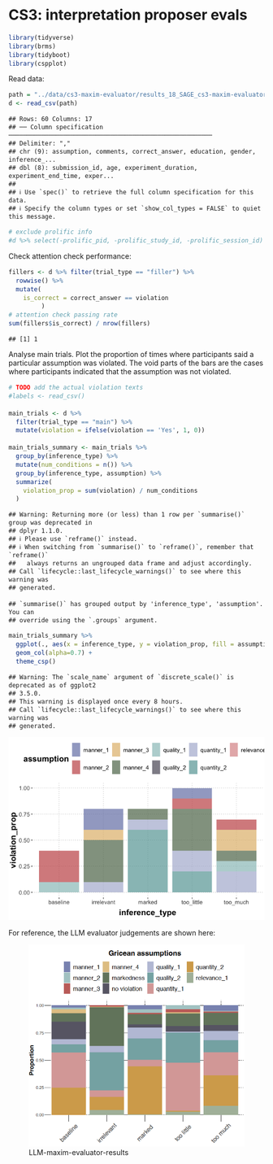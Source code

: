 CS3: interpretation proposer evals
================

``` r
library(tidyverse)
library(brms)
library(tidyboot)
library(cspplot)
```

Read data:

``` r
path = "../data/cs3-maxim-evaluator/results_18_SAGE_cs3-maxim-evaluator-evals_pilot-1_10.csv"
d <- read_csv(path)
```

    ## Rows: 60 Columns: 17
    ## ── Column specification ────────────────────────────────────────────────────────
    ## Delimiter: ","
    ## chr (9): assumption, comments, correct_answer, education, gender, inference_...
    ## dbl (8): submission_id, age, experiment_duration, experiment_end_time, exper...
    ## 
    ## ℹ Use `spec()` to retrieve the full column specification for this data.
    ## ℹ Specify the column types or set `show_col_types = FALSE` to quiet this message.

``` r
# exclude prolific info
#d %>% select(-prolific_pid, -prolific_study_id, -prolific_session_id) %>% write_csv(path)
```

Check attention check performance:

``` r
fillers <- d %>% filter(trial_type == "filler") %>%
  rowwise() %>%
  mutate(
    is_correct = correct_answer == violation
         )
# attention check passing rate
sum(fillers$is_correct) / nrow(fillers)
```

    ## [1] 1

Analyse main trials. Plot the proportion of times where participants
said a particular assumption was violated. The void parts of the bars
are the cases where participants indicated that the assumption was not
violated.

``` r
# TODO add the actual violation texts
#labels <- read_csv()

main_trials <- d %>%
  filter(trial_type == "main") %>%
  mutate(violation = ifelse(violation == 'Yes', 1, 0))

main_trials_summary <- main_trials %>%
  group_by(inference_type) %>%
  mutate(num_conditions = n()) %>%
  group_by(inference_type, assumption) %>%
  summarize(
    violation_prop = sum(violation) / num_conditions
  ) 
```

    ## Warning: Returning more (or less) than 1 row per `summarise()` group was deprecated in
    ## dplyr 1.1.0.
    ## ℹ Please use `reframe()` instead.
    ## ℹ When switching from `summarise()` to `reframe()`, remember that `reframe()`
    ##   always returns an ungrouped data frame and adjust accordingly.
    ## Call `lifecycle::last_lifecycle_warnings()` to see where this warning was
    ## generated.

    ## `summarise()` has grouped output by 'inference_type', 'assumption'. You can
    ## override using the `.groups` argument.

``` r
main_trials_summary %>%
  ggplot(., aes(x = inference_type, y = violation_prop, fill = assumption)) +
  geom_col(alpha=0.7) +
  theme_csp()
```

    ## Warning: The `scale_name` argument of `discrete_scale()` is deprecated as of ggplot2
    ## 3.5.0.
    ## This warning is displayed once every 8 hours.
    ## Call `lifecycle::last_lifecycle_warnings()` to see where this warning was
    ## generated.

![](cs3-maxim-evaluator-pilot1_files/figure-gfm/unnamed-chunk-4-1.png)<!-- -->

For reference, the LLM evaluator judgements are shown here:

<figure>
<img src="cs3-maxim-evaluator-pilot1_files/ours_violation_trigger.png"
alt="LLM-maxim-evaluator-results" />
<figcaption aria-hidden="true">LLM-maxim-evaluator-results</figcaption>
</figure>
